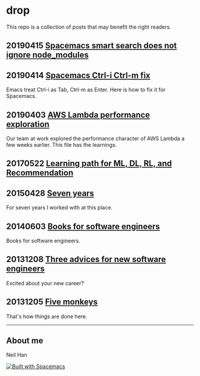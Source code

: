 # drop

This repo is a collection of posts that may benefit the right readers.

## 20190415 [Spacemacs smart search does not ignore node_modules](./tech/20190415_spacemacs_smart_search_ignore_problem.md)

## 20190414 [Spacemacs Ctrl-i Ctrl-m fix](./tech/20190414_spacemacs_ctrl_i_ctrl_m_fix.md)

Emacs treat Ctrl-i as Tab, Ctrl-m as Enter. Here is how to fix it for Spacemacs.

## 20190403 [AWS Lambda performance exploration](./tech/20190403_AWS_Lambda_performance_exploration.md)

Our team at work explored the performance character of AWS Lambda a few weeks earlier. This file has the learnings.

## 20170522 [Learning path for ML, DL, RL, and Recommendation](./tech/20170522_Learning_path_ml.md)

## 20150428 [Seven years](./tech/20150428_seven_years.md)

For seven years I worked with at this place.

## 20140603 [Books for software engineers](./tech/20140603_software_engineer_books.md)

Books for software engineers.

## 20131208 [Three advices for new software engineers](./tech/20131208_3_advices_for_new_software_engineers.md)

Excited about your new career?

## 20131205 [Five monkeys](./tech/20131205_five_monkeys.md)

That's how things are done here.

---------------------------------
## About me
Neil Han

[![Built with Spacemacs](https://cdn.rawgit.com/syl20bnr/spacemacs/442d025779da2f62fc86c2082703697714db6514/assets/spacemacs-badge.svg)](http://spacemacs.org)
